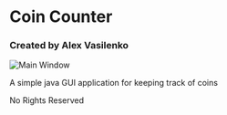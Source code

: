 # Coin Counter #
### Created by Alex Vasilenko ###

![Main Window](http://i.imgur.com/ublEojN.png)   

A simple java GUI application for keeping
track of coins    

No Rights Reserved   
